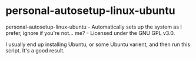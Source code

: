 # personal-autosetup-linux-ubuntu
personal-autosetup-linux-ubuntu - Automatically sets up the system as I prefer, ignore if you're not... me? - Licensed under the GNU GPL v3.0.

I usually end up installing Ubuntu, or some Ubuntu varient, and then run this script. It's a good result.
